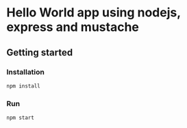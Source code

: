 # Hello World app using nodejs, express and mustache

## Getting started

### Installation

```bash
npm install
```

### Run

```bash
npm start
```